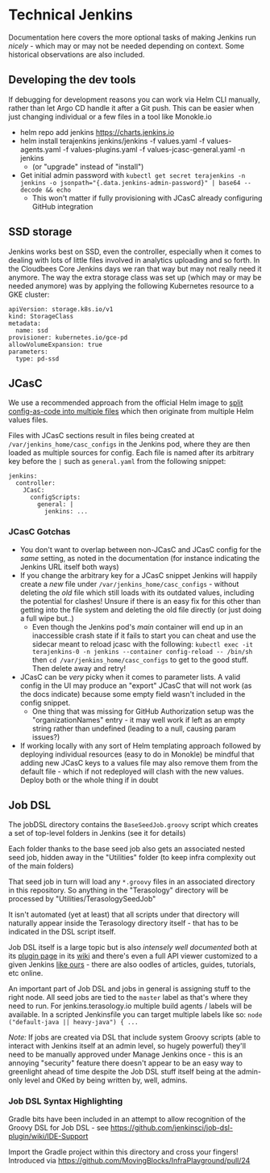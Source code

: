 # Technical Jenkins

Documentation here covers the more optional tasks of making Jenkins run _nicely_ - which may or may not be needed depending on context. Some historical observations are also included.

## Developing the dev tools

If debugging for development reasons you can work via Helm CLI manually, rather than let Argo CD handle it after a Git push. This can be easier when just changing individual or a few files in a tool like Monokle.io

* helm repo add jenkins https://charts.jenkins.io
* helm install terajenkins jenkins/jenkins -f values.yaml -f values-agents.yaml -f values-plugins.yaml -f values-jcasc-general.yaml -n jenkins
  * (or "upgrade" instead of "install")
* Get initial admin password with `kubectl get secret terajenkins -n jenkins -o jsonpath="{.data.jenkins-admin-password}" | base64 --decode && echo`
  * This won't matter if fully provisioning with JCasC already configuring GitHub integration

## SSD storage

Jenkins works best on SSD, even the controller, especially when it comes to dealing with lots of little files involved in analytics uploading and so forth. In the Cloudbees Core Jenkins days we ran that way but may not really need it anymore. The way the extra storage class was set up (which may or may be needed anymore) was by applying the following Kubernetes resource to a GKE cluster:

```
apiVersion: storage.k8s.io/v1
kind: StorageClass
metadata:
  name: ssd
provisioner: kubernetes.io/gce-pd
allowVolumeExpansion: true
parameters:
  type: pd-ssd
```

## JCasC

We use a recommended approach from the official Helm image to [split config-as-code into multiple files](https://github.com/jenkinsci/helm-charts/blob/main/charts/jenkins/README.md#breaking-out-large-config-as-code-scripts) which then originate from multiple Helm values files.

Files with JCasC sections result in files being created at `/var/jenkins_home/casc_configs` in the Jenkins pod, where they are then loaded as multiple sources for config. Each file is named after its arbitrary key before the `|` such as `general.yaml` from the following snippet:

```
jenkins:
  controller:
    JCasC:
      configScripts:
        general: |
          jenkins: ...
```

### JCasC Gotchas

* You don't want to overlap between non-JCasC and JCasC config for the _same_ setting, as noted in the documentation (for instance indicating the Jenkins URL itself both ways)
* If you change the arbitrary key for a JCasC snippet Jenkins will happily create a _new_ file under `/var/jenkins_home/casc_configs` - without deleting the _old_ file which still loads with its outdated values, including the potential for clashes! Unsure if there is an easy fix for this other than getting into the file system and deleting the old file directly (or just doing a full wipe but..)
  * Even though the Jenkins pod's _main_ container will end up in an inaccessible crash state if it fails to start you can cheat and use the sidecar meant to reload jcasc with the following: `kubectl exec -it terajenkins-0 -n jenkins --container config-reload -- /bin/sh` then `cd /var/jenkins_home/casc_configs` to get to the good stuff. Then delete away and retry!
* JCasC can be _very_ picky when it comes to parameter lists. A valid config in the UI may produce an "export" JCasC that will not work (as the docs indicate) because some empty field wasn't included in the config snippet.
  * One thing that was missing for GitHub Authorization setup was the "organizationNames" entry - it may well work if left as an empty string rather than undefined (leading to a null, causing param issues?)
* If working locally with any sort of Helm templating approach followed by deploying individual resources (easy to do in Monokle) be mindful that adding new JCasC keys to a values file may also remove them from the default file - which if not redeployed will clash with the new values. Deploy both or the whole thing if in doubt

## Job DSL

The jobDSL directory contains the `BaseSeedJob.groovy` script which creates a set of top-level folders in Jenkins (see it for details)

Each folder thanks to the base seed job also gets an associated nested seed job, hidden away in the "Utilities" folder (to keep infra complexity out of the main folders)

That seed job in turn will load any `*.groovy` files in an associated directory in this repository. So anything in the "Terasology" directory will be  processed by "Utilities/TerasologySeedJob"

It isn't automated (yet at least) that all scripts under that directory will naturally appear inside the Terasology directory itself - that has to be indicated in the DSL script itself.

Job DSL itself is a large topic but is also _intensely well documented_ both at its [plugin page](https://plugins.jenkins.io/job-dsl/) in its [wiki](https://github.com/jenkinsci/job-dsl-plugin/wiki) and there's even a full API viewer customized to a given Jenkins [like ours](http://jenkins.terasology.io/testmaster/plugin/job-dsl/api-viewer/index.html) - there are also oodles of articles, guides, tutorials, etc online.

An important part of Job DSL and jobs in general is assigning stuff to the right node. All seed jobs are tied to the `master` label as that's where they need to run. For jenkins.terasology.io multiple build agents / labels will be available. In a scripted Jenkinsfile you can target multiple labels like so: `node ("default-java || heavy-java") { ...`

*Note:* If jobs are created via DSL that include system Groovy scripts (able to interact with Jenkins itself at an admin level, so hugely powerful) they'll need to be manually approved under Manage Jenkins once - this is an annoying "security" feature there doesn't appear to be an easy way to greenlight ahead of time despite the Job DSL stuff itself being at the admin-only level and OKed by being written by, well, admins.

### Job DSL Syntax Highlighting

Gradle bits have been included in an attempt to allow recognition of the Groovy DSL for Job DSL - see https://github.com/jenkinsci/job-dsl-plugin/wiki/IDE-Support

Import the Gradle project within this directory and cross your fingers! Introduced via https://github.com/MovingBlocks/InfraPlayground/pull/24
